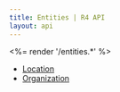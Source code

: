 ```yaml
---
title: Entities | R4 API
layout: api
---
```


<%= render '/entities.*' %>

* [Location](../entities/location)
* [Organization](../entities/organization)
